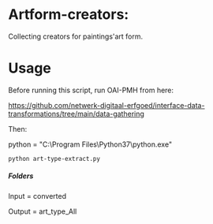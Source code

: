 # Artform-creators:

Collecting creators for paintings'art form.


# Usage

Before running this script, run OAI-PMH from here:

https://github.com/netwerk-digitaal-erfgoed/interface-data-transformations/tree/main/data-gathering

Then:

python = "C:\Program Files\Python37\python.exe" 

`python art-type-extract.py`

##### Folders

Input = converted 

Output = art_type_All


